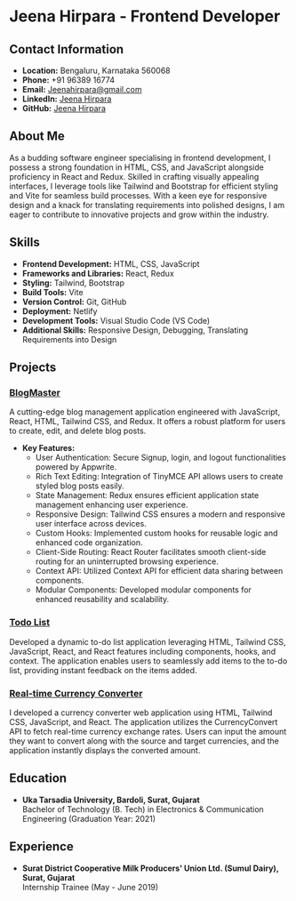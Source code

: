 # Jeena Hirpara - Frontend Developer

## Contact Information
- **Location:** Bengaluru, Karnataka 560068
- **Phone:** +91 96389 16774
- **Email:** [Jeenahirpara@gmail.com](mailto:Jeenahirpara@gmail.com)
- **LinkedIn:** [Jeena Hirpara](https://www.linkedin.com/in/jeenahirpara/)
- **GitHub:** [Jeena Hirpara](https://github.com/jeenahirpara)

## About Me
As a budding software engineer specialising in frontend development, I possess a strong foundation in HTML, CSS, and JavaScript alongside proficiency in React and Redux. Skilled in crafting visually appealing interfaces, I leverage tools like Tailwind and Bootstrap for efficient styling and Vite for seamless build processes. With a keen eye for responsive design and a knack for translating requirements into polished designs, I am eager to contribute to innovative projects and grow within the industry.

## Skills
- **Frontend Development:** HTML, CSS, JavaScript
- **Frameworks and Libraries:** React, Redux
- **Styling:** Tailwind, Bootstrap
- **Build Tools:** Vite
- **Version Control:** Git, GitHub
- **Deployment:** Netlify
- **Development Tools:** Visual Studio Code (VS Code)
- **Additional Skills:** Responsive Design, Debugging, Translating Requirements into Design

## Projects

### [BlogMaster](https://blogmaster1.netlify.app/)
A cutting-edge blog management application engineered with JavaScript, React, HTML, Tailwind CSS, and Redux. It offers a robust platform for users to create, edit, and delete blog posts.
- **Key Features:**
  - User Authentication: Secure Signup, login, and logout functionalities powered by Appwrite.
  - Rich Text Editing: Integration of TinyMCE API allows users to create styled blog posts easily.
  - State Management: Redux ensures efficient application state management enhancing user experience.
  - Responsive Design: Tailwind CSS ensures a modern and responsive user interface across devices.
  - Custom Hooks: Implemented custom hooks for reusable logic and enhanced code organization.
  - Client-Side Routing: React Router facilitates smooth client-side routing for an uninterrupted browsing experience.
  - Context API: Utilized Context API for efficient data sharing between components.
  - Modular Components: Developed modular components for enhanced reusability and scalability.

### [Todo List](https://jeenatodolist.netlify.app/)
Developed a dynamic to-do list application leveraging HTML, Tailwind CSS, JavaScript, React, and React features including components, hooks, and context. The application enables users to seamlessly add items to the to-do list, providing instant feedback on the items added.

### [Real-time Currency Converter](https://jeenacurrencyconverter.netlify.app/)
I developed a currency converter web application using HTML, Tailwind CSS, JavaScript, and React. The application utilizes the CurrencyConvert API to fetch real-time currency exchange rates. Users can input the amount they want to convert along with the source and target currencies, and the application instantly displays the converted amount.

## Education
- **Uka Tarsadia University, Bardoli, Surat, Gujarat**  
  Bachelor of Technology (B. Tech) in Electronics & Communication Engineering (Graduation Year: 2021)

## Experience
- **Surat District Cooperative Milk Producers'​ Union Ltd. (Sumul Dairy), Surat, Gujarat**  
  Internship Trainee (May - June 2019)
